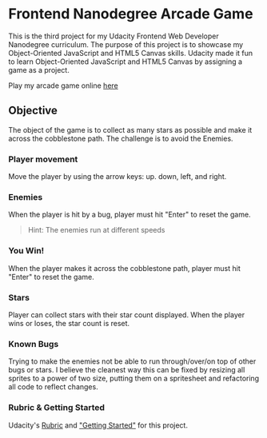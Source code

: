 Frontend Nanodegree Arcade Game
===============================

This is the third project for my Udacity Frontend Web Developer Nanodegree curriculum. The purpose of this project is to showcase my Object-Oriented JavaScript and HTML5 Canvas skills. Udacity made it fun to learn Object-Oriented JavaScript and HTML5 Canvas by assigning a game as a project.

Play my arcade game online [here](http://Kl319H.github.io/frontend-nanodegree-arcade-game)

## Objective
The object of the game is to collect as many stars as possible and make it across the cobblestone path. The challenge is to avoid the Enemies.

### Player movement
Move the player by using the arrow keys: up. down, left, and right.

### Enemies
When the player is hit by a bug, player must hit "Enter" to reset the game.

> Hint: The enemies run at different speeds

### You Win!
When the player makes it across the cobblestone path, player must hit "Enter" to reset the game.

### Stars
Player can collect stars with their star count displayed. When the player wins or loses, the star count is reset.

### Known Bugs
Trying to make the enemies not be able to run through/over/on top of other bugs or stars. I believe the cleanest way this can be fixed by resizing all sprites to a power of two size, putting them on a spritesheet and refactoring all code to reflect changes.

### Rubric & Getting Started
Udacity's [Rubric](https://review.udacity.com/?&_ga=1.196742060.1689031476.1463065390#!/projects/2696458597/rubric) and
 ["Getting Started"](https://docs.google.com/document/d/1v01aScPjSWCCWQLIpFqvg3-vXLH2e8_SZQKC8jNO0Dc/pub) for this project.
